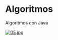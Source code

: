 # Algoritmos
Algoritmos con Java

[![05.jpg](https://i.postimg.cc/SRkLCsNy/05.jpg)](https://postimg.cc/G8gs1byN)
